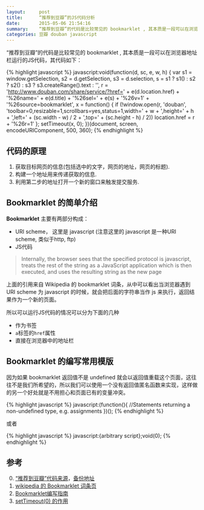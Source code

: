 ```yaml
---
layout:     post
title:      “推荐到豆瓣”的JS代码分析
date:       2015-05-06 21:54:16
summary:    “推荐到豆瓣”的代码是比较常见的 bookmarklet , 其本质是一段可以在浏览器地址栏运行的JS代码。
categories: 豆瓣 douban javascript 
---
```


“推荐到豆瓣”的代码是比较常见的 bookmarklet , 其本质是一段可以在浏览器地址栏运行的JS代码，其代码如下：

{% highlight javascript %}
javascript:void(function(d, sc, e, w, h) {
  var s1 = window.getSelection,
    s2 = d.getSelection,
    s3 = d.selection,
    s = s1 ? s1() : s2 ? s2() : s3 ? s3.createRange().text : '',
    r = 'http://www.douban.com/share/service/?href=' + e(d.location.href) + '%26name=' + e(d.title) + '%26sel=' + e(s) + '%26v=1' + '%26source=bookmarklet',
    x = function() {
      if (!window.open(r, 'douban', 'toolbar=0,resizable=1,scrollbars=yes,status=1,width=' + w + ',height=' + h + ',left=' + (sc.width - w) / 2 + ',top=' + (sc.height - h) / 2)) location.href = r + '%26r=1'
    };
  setTimeout(x, 0);
})(document, screen, encodeURIComponent, 500, 360);
{% endhighlight %}

## 代码的原理

1. 获取目标网页的信息(包括选中的文字，网页的地址，网页的标题).
2. 构建一个地址用来传递获取的信息.
3. 利用第二步的地址打开一个新的窗口来触发提交服务.

## Bookmarklet 的简单介绍

**Bookmarklet** 主要有两部分构成： 
- URI scheme， 这里是 javascript (注意这里的 javascript 是一种URI scheme, 类似于http, ftp)
- JS代码

> Internally, the browser sees that the specified protocol is javascript, treats the rest of the string as a JavaScript application which is then executed, and uses the resulting string as the new page

上面的引用来自 Wikipedia 的 bookmarklet 词条，从中可以看出当浏览器遇到 URI scheme 为 javascript 的时候，就会把后面的字符串当作 js 来执行，返回结果作为一个新的页面。

所以可以运行JS代码的情况可以分为下面的几种

- 作为书签
- ```a```标签的```href```属性
- 直接在浏览器中的地址栏

## Bookmarklet 的编写常用模版

因为如果 bookmarklet 返回值不是 undefined 就会以返回值重载这个页面，这往往不是我们所希望的，所以我们可以使用一个没有返回值匿名函数来实现，这样做的另一个好处就是不用担心和页面已有的变量冲突。

{% highlight javascript %}
javascript:(function(){
  //Statements returning a non-undefined type, e.g. assignments
})();
{% endhighlight %}

或者

{% highlight javascript %}
javascript:{arbitrary script};void(0);
{% endhighlight %}


## 参考
0. [“推荐到豆瓣”代码来源](http://www.douban.com/service/bookmarklet)，[备份地址]()
0. [wikipedia 的 Bookmarklet 词条页](http://en.wikipedia.org/wiki/Bookmarklet)
1. [Bookmarklet编写指南](http://www.ruanyifeng.com/blog/2011/06/a_guide_for_writing_bookmarklet.html)
2. [setTimeout(0) 的作用](http://pandacafe.net/blog/337)